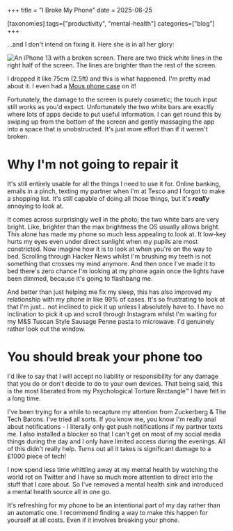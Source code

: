 +++
title = "I Broke My Phone"
date = 2025-06-25

[taxonomies]
tags=["productivity", "mental-health"]
categories=["blog"] 
+++

...and I don't intend on fixing it. Here she is in all her glory:

![An iPhone 13 with a broken screen. There are two thick white lines in the
right half of the screen. The lines are brighter than the rest of the screen.](/images/broken_phone.jpg)

I dropped it like 75cm (2.5ft) and this is what happened. I'm
pretty mad about it. I even had a [Mous phone
case](https://www.youtube.com/results?search_query=mouse+phone+case+ads) on it!

Fortunately, the damage to the screen is purely cosmetic; the touch input still works as
you'd expect. Unfortunately the two white bars are exactly where lots of apps decide to
put useful information. I can get round this by swiping up from the bottom of the screen
and gently massaging the app into a space that is unobstructed. It's just more effort
than if it weren't broken.

# Why I'm not going to repair it

It's still entirely usable for all the things I need to use it for. Online banking,
emails in a pinch, texting my partner when I'm at Tesco and I forgot to make a shopping
list. It's still capable of doing all those things, but it's ***really*** annoying to
look at.

It comes across surprisingly well in the photo; the two white bars are very bright.
Like, brighter than the max brightness the OS usually allows bright. This alone has made
my phone so much less appealing to look at. It low-key hurts my eyes even under direct
sunlight when my pupils are most constricted. Now imagine how it is to look at when
you're on the way to bed. Scrolling through Hacker News whilst I'm brushing my teeth is
not something that crosses my mind anymore. And then once I've made it to bed there's
zero chance I'm looking at my phone again once the lights have been dimmed, because it's
going to flashbang me.

And better than just helping me fix my sleep, this has also improved my relationship
with my phone in like 99% of cases. It's so frustrating to look at that I'm just... not
inclined to pick it up unless I absolutely have to. I have no inclination to pick it up
and scroll through Instagram whilst I'm waiting for my M&S Tuscan Style Sausage Penne
pasta to microwave. I'd genuinely rather look out the window.

# You should break your phone too

I'd like to say that I will accept no liability or responsibility for any damage that
you do or don't decide to do to your own devices. That being said, this is the most
liberated from my Psychological Torture Rectangle™ I have felt in a long time.

I've been trying for a while to recapture my attention from Zuckerberg & The Tech
Barons. I've tried all sorts. If you know me, you know I'm really anal about
notifications - I literally only get push notifications if my partner texts me. I also
installed a blocker so that I can't get on most of my social media things during the day
and I only have limited access during the evenings. All of this didn't really help.
Turns out all it takes is significant damage to a £1000 piece of tech!

I now spend less time whittling away at my mental health by watching the world rot on
Twitter and I have so much more attention to direct into the stuff that I care about. So
I've removed a mental health sink and introduced a mental health source all in one go.

It's refreshing for my phone to be an intentional part of my day rather than an
automatic one. I recommend finding a way to make this happen for yourself at all costs.
Even if it involves breaking your phone.
